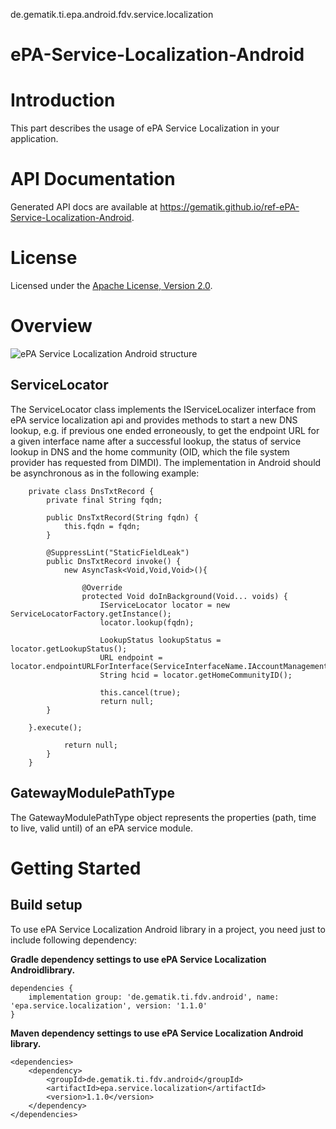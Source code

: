 de.gematik.ti.epa.android.fdv.service.localization

# ePA-Service-Localization-Android

# Introduction

This part describes the usage of ePA Service Localization in your application.

# API Documentation

Generated API docs are available at <https://gematik.github.io/ref-ePA-Service-Localization-Android>.

# License

Licensed under the [Apache License, Version 2.0](https://www.apache.org/licenses/LICENSE-2.0).

# Overview

![ePA Service Localization Android structure](../images/esl4a/generated/localization.png)

  

## ServiceLocator

The ServiceLocator class implements the IServiceLocalizer interface from ePA service localization api and provides methods to start a new DNS lookup, e.g. if previous one ended erroneously,
to get the endpoint URL for a given interface name after a successful lookup, the status of
service lookup in DNS and the home community (OID, which the file system provider has requested from DIMDI).
The implementation in Android should be asynchronous as in the following example:

        private class DnsTxtRecord {
            private final String fqdn;

            public DnsTxtRecord(String fqdn) {
                this.fqdn = fqdn;
            }

            @SuppressLint("StaticFieldLeak")
            public DnsTxtRecord invoke() {
                new AsyncTask<Void,Void,Void>(){

                    @Override
                    protected Void doInBackground(Void... voids) {
                        IServiceLocator locator = new ServiceLocatorFactory.getInstance();
                        locator.lookup(fqdn);

                        LookupStatus lookupStatus = locator.getLookupStatus();
                        URL endpoint = locator.endpointURLForInterface(ServiceInterfaceName.IAccountManagementInsurant);
                        String hcid = locator.getHomeCommunityID();

                        this.cancel(true);
                        return null;
            }

        }.execute();

                return null;
            }
        }

## GatewayModulePathType

The GatewayModulePathType object represents the properties (path, time to live, valid until) of an ePA service module.

# Getting Started

## Build setup

To use ePA Service Localization Android library in a project, you need just to include following dependency:

**Gradle dependency settings to use ePA Service Localization Androidlibrary.**

    dependencies {
        implementation group: 'de.gematik.ti.fdv.android', name: 'epa.service.localization', version: '1.1.0'
    }

**Maven dependency settings to use ePA Service Localization Android library.**

    <dependencies>
        <dependency>
            <groupId>de.gematik.ti.fdv.android</groupId>
            <artifactId>epa.service.localization</artifactId>
            <version>1.1.0</version>
        </dependency>
    </dependencies>
